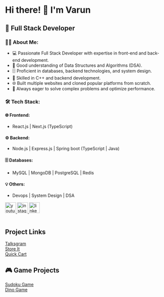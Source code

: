 # Hi there! 👋 I'm Varun  

## 🚀 Full Stack Developer

### 👨‍💻 About Me:
- 💻 Passionate Full Stack Developer with expertise in front-end and back-end development.
- 🔢 Good understanding of Data Structures and Algorithms (DSA).
- 🗄️ Proficient in databases, backend technologies, and system design.
- 🚀 Skilled in C++ and backend development.
- 🌐 Built multiple websites and cloned popular platforms from scratch.
- 🎯 Always eager to solve complex problems and optimize performance.

### 🛠️ Tech Stack:
#### 🌐 Frontend:
-  React.js | Next.js (TypeScript)

#### ⚙️ Backend:
- Node.js | Express.js | Spring boot (TypeScript | Java)

#### 🗄️ Databases:
- MySQL | MongoDB | PostgreSQL | Redis 

#### 💡 Others:
- Devops | System Design | DSA



<div align="left">

  <a href="https://www.youtube.com/@tech_cloner">
  <img src="https://img.shields.io/static/v1?message=Youtube&logo=youtube&label=&color=FF0000&logoColor=white&labelColor=&style=for-the-badge" height="35" alt="youtube logo"  />
  </a>
  
  <a href="https://www.instagram.com/tech_cloner/"> 
    <img src="https://img.shields.io/static/v1?message=Instagram&logo=instagram&label=&color=E4405F&logoColor=white&labelColor=&style=for-the-badge" height="35" alt="instagram logo"  />
  </a>

  <a href="https://www.linkedin.com/in/varun-joshi-60a640324/"> 
   <img src="https://img.shields.io/static/v1?message=LinkedIn&logo=linkedin&label=&color=0077B5&logoColor=white&labelColor=&style=for-the-badge" height="35" alt="linkedin logo"  />
  </a>
</div>
  <br/>

  <h2>Project Links </h2>
<div>
   <a href="https://talksgram-client.vercel.app/"> 
   Talksgram
  </a>
</div>



<div>
   <a href="https://store-it-steel-alpha.vercel.app/sign-in"> 
   Store It
  </a>
</div>

<div>
   <a href="https://quick-cart-fljo.vercel.app"> 
   Quick Cart
  </a>
</div>

###

<h2>🎮 Game Projects </h2>

<div>
   <a href="https://sudoku-solver-game-sigma.vercel.app">Sudoku Game</a>
</div>

<div>
   <a href="https://dino-game-liard.vercel.app/">Dino Game</a>
</div>

<br clear="both">


###
